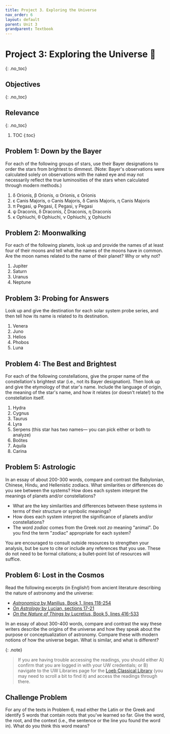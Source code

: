 ```yaml
---
title: Project 3. Exploring the Universe
nav_order: 6
layout: default
parent: Unit 3
grandparent: Textbook
---
```


# Project 3: Exploring the Universe 🚀
{: .no_toc}

## Objectives
{: .no_toc}

## Relevance
{: .no_toc}

1. TOC
{:toc}

## Problem 1: Down by the Bayer

For each of the following groups of stars, use their Bayer designations to order the stars from brightest to dimmest. (Note: Bayer's observations were calculated solely on observations with the naked eye and may not necessarily reflect the true luminosities of the stars when calculated through modern methods.)

1. δ Orionis, β Orionis, α Orionis, ε Orionis
2. ε Canis Majoris, ο Canis Majoris, δ Canis Majoris, η Canis Majoris
3. π Pegasi, φ Pegasi, ξ Pegasi, γ Pegasi
4. ψ Draconis, δ Draconis, ζ Draconis, η Draconis
5. κ Ophiuchi, θ Ophiuchi, ν Ophiuchi, χ Ophiuchi

## Problem 2: Moonwalking

For each of the following planets, look up and provide the names of at least four of their moons and tell what the names of the moons have in common. Are the moon names related to the name of their planet? Why or why not?

1. Jupiter
2. Saturn
3. Uranus
4. Neptune

## Problem 3: Probing for Answers

Look up and give the destination for each solar system probe series, and then tell how its name is related to its destination.

1. Venera
2. Juno
3. Helios
4. Phobos
5. Luna

## Problem 4: The Best and Brightest

For each of the following constellations, give the proper name of the constellation's brightest star (i.e., not its Bayer designation). Then look up and give the etymology of that star's name. Include the language of origin, the meaning of the star's name, and how it relates (or doesn't relate!) to the constellation itself.

1. Hydra
2. Cygnus
3. Taurus
4. Lyra
5. Serpens (this star has two names&mdash; you can pick either or both to analyze)
6. Boötes
7. Aquila
8. Carina

## Problem 5: Astrologic

In an essay of about 200-300 words, compare and contrast the Babylonian, Chinese, Hindu, and Hellenistic zodiacs. What similarities or differences do you see between the systems? How does each system interpret the meanings of planets and/or constellations?

- What are the key similarities and differences between these systems in terms of their structure or symbolic meanings?
- How does each system interpret the significance of planets and/or constellations?
- The word *zodiac* comes from the Greek root *zo* meaning "animal". Do you find the term "zodiac" appropriate for each system?

You are encouraged to consult outside resources to strengthen your analysis, but be sure to cite or include any references that you use. These do not need to be formal citations; a bullet-point list of resources will suffice.

## Problem 6: Lost in the Cosmos

Read the following excerpts (in English!) from ancient literature describing the nature of astronomy and the universe:

- [*Astronomica* by Manilius, Book 1, lines 118-254](https://www-loebclassics-com.offcampus.lib.washington.edu/view/manilius-astronomica/1977/pb_LCL469.15.xml?result=1&rskey=gQXCeC)
- [*On Astrology* by Lucian, sections 17-21](https://www-loebclassics-com.offcampus.lib.washington.edu/view/lucian-astrology/1936/pb_LCL302.361.xml)
- [*On the Nature of Things* by Lucretius, Book 5, lines 416-533](https://www-loebclassics-com.offcampus.lib.washington.edu/view/lucretius-de_rerum_natura/1924/pb_LCL181.411.xml)

In an essay of about 300-400 words, compare and contrast the way these writers describe the origins of the universe and how they speak about the purpose or conceptualization of astronomy. Compare these with modern notions of how the universe began. What is similar, and what is different?

{: .note}
> If you are having trouble accessing the readings, you should either A) confirm that you are logged in with your UW credentials; or B) navigate to the UW Libraries page for the [Loeb Classical Library](https://guides.lib.uw.edu/az.php?a=l) (you may need to scroll a bit to find it) and access the readings through there.

## Challenge Problem

For any of the texts in Problem 6, read either the Latin or the Greek and identify 5 words that contain roots that you've learned so far. Give the word, the root, and the context (i.e., the sentence or the line you found the word in). What do you think this word means?
